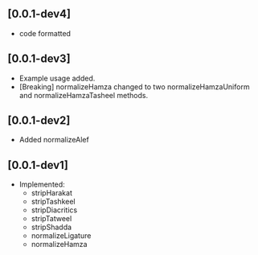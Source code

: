 ## [0.0.1-dev4]
- code formatted
## [0.0.1-dev3]
- Example usage added.
- [Breaking] normalizeHamza changed to two normalizeHamzaUniform and normalizeHamzaTasheel methods.
## [0.0.1-dev2]
- Added normalizeAlef
## [0.0.1-dev1]
- Implemented:
    - stripHarakat
    - stripTashkeel
    - stripDiacritics
    - stripTatweel
    - stripShadda
    - normalizeLigature
    - normalizeHamza